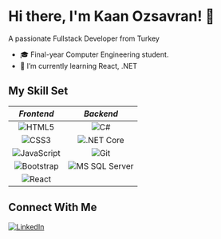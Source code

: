 # Hi there, I'm Kaan Ozsavran! 👋
 A passionate Fullstack Developer from Turkey

 
- 🎓 Final-year Computer Engineering student.
- 🌱 I’m currently learning React, .NET



##  My Skill Set

| *Frontend* | *Backend* |
| :---: | :---: |
| ![HTML5](https://img.shields.io/badge/HTML5-%23E34F26.svg?style=for-the-badge&logo=html5&logoColor=white) | ![C#](https://img.shields.io/badge/C%23-%23239120.svg?style=for-the-badge&logo=c-sharp&logoColor=white) |
| ![CSS3](https://img.shields.io/badge/CSS3-%231572B6.svg?style=for-the-badge&logo=css3&logoColor=white) | ![.NET Core](https://img.shields.io/badge/.NET%20Core-%235C2D91.svg?style=for-the-badge&logo=dotnet&logoColor=white) |
| ![JavaScript](https://img.shields.io/badge/JavaScript-%23F7DF1E.svg?style=for-the-badge&logo=javascript&logoColor=black) | ![Git](https://img.shields.io/badge/Git-%23F05033.svg?style=for-the-badge&logo=git&logoColor=white) |
| ![Bootstrap](https://img.shields.io/badge/Bootstrap-%23563D7C.svg?style=for-the-badge&logo=bootstrap&logoColor=white) | ![MS SQL Server](https://img.shields.io/badge/Microsoft%20SQL%20Server-%23CC2927.svg?style=for-the-badge&logo=microsoft-sql-server&logoColor=white) |
| ![React](https://img.shields.io/badge/React-%2361DAFB.svg?style=for-the-badge&logo=react&logoColor=black) |  |



## Connect With Me

[![LinkedIn](https://img.shields.io/badge/LinkedIn-%230A66C2.svg?&style=for-the-badge&logo=linkedin&logoColor=white)](https://www.linkedin.com/in/kaanozsavran/)
